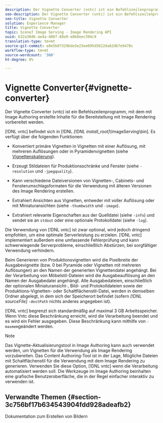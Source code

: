 ```yaml
---
description: Der Vignette Converter (vntc) ist ein Befehlszeilenprogramm, mit dem mit Image Authoring erstellte Inhalte für die Bereitstellung mit Image Rendering vorbereitet werden.
seo-description: Der Vignette Converter (vntc) ist ein Befehlszeilenprogramm, mit dem mit Image Authoring erstellte Inhalte für die Bereitstellung mit Image Rendering vorbereitet werden.
seo-title: Vignette Converter
solution: Experience Manager
title: Vignette Converter
topic: Scene7 Image Serving - Image Rendering API
uuid: b32a30d6-ae4a-406f-88a9-e8b0eec394c9
translation-type: tm+mt
source-git-commit: e8e5b07329bde3e23ee095d5022da62d67e9478c
workflow-type: tm+mt
source-wordcount: '360'
ht-degree: 0%

---
```



# Vignette Converter{#vignette-converter}

Der Vignette Converter (vntc) ist ein Befehlszeilenprogramm, mit dem mit Image Authoring erstellte Inhalte für die Bereitstellung mit Image Rendering vorbereitet werden.

[!DNL vntc] befindet sich in [!DNL *[!DNL install_root]*\ImageServing\bin]. Es verfügt über die folgenden Funktionen:

* Konvertiert primäre Vignetten in Vignetten mit einer Auflösung, mit mehreren Auflösungen oder in Pyramidenvignetten (siehe [Vignettenskalierung](../../../../ir-api/vntc/utilities/c-ir-vignette-converter-vntc/c-ir-vignette-scaling.md#concept-e373a29c2f954df98d704c7723804585)).
* Erzeugt Stildateien für Produktionsschränke und Fenster (siehe `-resolution` und `-jpegquality`).

* Kann verschiedene Dateiversionen von Vignetten-, Cabinets- und Fensterumschlagsformaten für die Verwendung mit älteren Versionen des Image Rendering erstellen.
* Extrahiert Ansichten aus Vignetten, entweder mit voller Auflösung oder mit Miniaturansichten (siehe `-thumbwidth` und `-image`).
* Extrahiert relevante Eigenschaften aus der Quelldatei (siehe `-info`) und sendet sie an `stdout` oder eine optionale Protokolldatei (siehe `-log`).

Die Verwendung von [!DNL vntc] ist zwar optional, wird jedoch dringend empfohlen, um eine optimale Serverleistung zu erzielen. [!DNL vntc] implementiert außerdem eine umfassende Fehlerprüfung und kann schwerwiegende Serverprobleme, einschließlich Abstürzen, bei sorgfältiger Verwendung verhindern.

Beim Generieren von Produktionsvignetten wird die Pixelbreite der Ausgabevignette (bzw. 0 bei Pyramide oder Vignetten mit mehreren Auflösungen) an den Namen der generierten Vignettendatei angehängt. Bei der Verarbeitung von Möbelstil-Dateien wird die Ausgabeauflösung an den Namen der Ausgabedatei angehängt. Alle Ausgabedateien, einschließlich der optionalen Miniaturansicht-, Bild- und Protokolldateien sowie der Produktions-Vignetten- oder Schaltflächenstil-Datei, werden in demselben Ordner abgelegt, in dem sich der Speicherort befindet (sofern *[!DNL sourceFile]* `-destPath` nichts anderes angegeben ist).

[!DNL vntc] begrenzt sich standardmäßig auf maximal 3 GB Arbeitsspeicher. Wenn Vntc diese Beschränkung erreicht, wird die Verarbeitung beendet und es wird ein Fehler ausgegeben. Diese Beschränkung kann mithilfe von `-maxmem`geändert werden.

>[!NOTE]
>
>Das Vignette-Aktualisierungstool in Image Authoring kann auch verwendet werden, um Vignetten für die Verwendung als Image Rendering vorzubereiten. Das Content Authoring-Tool ist in der Lage, Mögliche Dateien mit Schaltflächenstil für die Verwendung mit dem Image Rendering zu generieren. Verwenden Sie diese Option, [!DNL vntc] wenn die Verarbeitung automatisiert werden soll. Die Werkzeuge im Image Authoring beinhalten eine grafische Benutzeroberfläche, die in der Regel einfacher interaktiv zu verwenden ist.

## Verwandte Themen {#section-3c756bf17b634543904fdd928adeafb2}

Dokumentation zum Erstellen von Bildern
